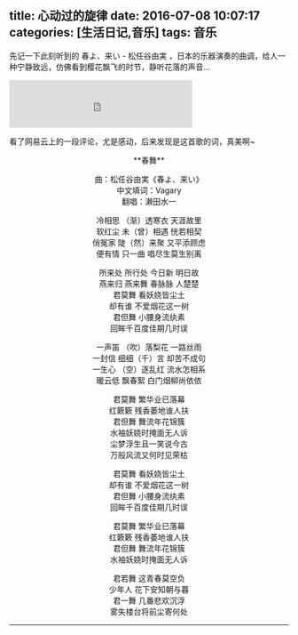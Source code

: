 title: 心动过的旋律
date: 2016-07-08 10:07:17
categories: [生活日记,音乐]
tags: 音乐
---

先记一下此刻听到的 春よ、来い - 松任谷由実 ，日本的乐器演奏的曲调，给人一种宁静致远，仿佛看到樱花飘飞的时节，静听花落的声音...

<iframe frameborder="no" border="0" marginwidth="0" marginheight="0" width=330 height=86 src="http://music.163.com/outchain/player?type=2&id=27566649&auto=0&height=66"></iframe>

看了网易云上的一段评论，尤是感动，后来发现是这首歌的词，真美啊~

<!-- more -->



<center> **春舞**

曲：松任谷由実《春よ、来い》  
中文填词：Vagary  
翻唱：濑田水一  

冷相思 （渐）透寒衣 天涯故里  
软红尘 未（曾）相遇 恍若相契  
俏冤家 陡（然）来聚 又平添顾虑  
便有情 只一曲 唱尽生莫生别离  

所来处 所行处 今日新 明日故  
燕来归 燕来舞 春脉脉 人楚楚  
君莫舞 看妖娆皆尘土  
却有谁 不爱烟花这一树  
君但舞 小腰身流纨素  
回眸千百度佳期几时误
  
一声笛 （吹）落梨花 一路丝雨  
一封信 细细（千）言 却苦不成句  
一生心 （空）逐乱红 流水怎相系  
暖云低 飘春絮 白门烟柳尚依依  
  
  
君莫舞 繁华业已落幕  
红簌簌 残香萎地谁人扶  
君但舞 舞流年花锦簇  
水袖妖娆时掩面无人诉  
尘梦浮生且一笑说今古  
万般风流又何时见荣枯  
  
君莫舞 看妖娆皆尘土  
却有谁 不爱烟花这一树  
君但舞 小腰身流纨素  
回眸千百度佳期几时误  
  
君莫舞 繁华业已落幕  
红簌簌 残香萎地谁人扶  
君但舞 舞流年花锦簇  
水袖妖娆时掩面无人诉  
  
君若舞 这青春莫空负  
少年人 花下安知朝与暮  
君一舞 几番悲欢沉浮  
雾失楼台将前尘寄何处</center>
  
***


